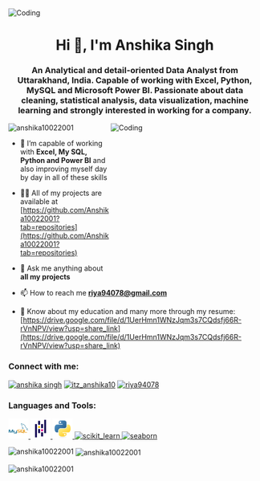 <img align="center" alt="Coding" width="900" height="300" src="https://i.pinimg.com/originals/cf/94/7b/cf947b46283c10c47e3d5d945afb7053.gif">
<h1 align="center">Hi 👋, I'm Anshika Singh</h1>
<h3 align="center"> An Analytical and detail-oriented Data Analyst from Uttarakhand, India. Capable of working with Excel, Python, MySQL and Microsoft Power BI. Passionate about data cleaning, 
statistical analysis, data visualization, machine learning and strongly interested in working for a company.</h3>
<img align="right" alt="Coding" width="300"  height="300" src="https://camo.githubusercontent.com/691cdc5f9c4dc0e88650b97d480af9237d9422963bd1184f95e00087d3aa8bbd/68747470733a2f2f692e696d6775722e636f6d2f72486c456444712e676966">

<p align="left"> <img src="https://komarev.com/ghpvc/?username=anshika10022001&label=Profile%20views&color=0e75b6&style=flat" alt="anshika10022001" /> </p>

- 🌱 I’m capable of working with **Excel, My SQL, Python and Power BI** and also improving myself day by day in all of these skills

- 👨‍💻 All of my projects are available at [https://github.com/Anshika10022001?tab=repositories](https://github.com/Anshika10022001?tab=repositories)

- 💬 Ask me anything about **all my projects**

- 📫 How to reach me **riya94078@gmail.com**

- 📄 Know about my education and many more through my resume: [https://drive.google.com/file/d/1UerHmn1WNzJqm3s7CQdsfj66R-rVnNPV/view?usp=share_link](https://drive.google.com/file/d/1UerHmn1WNzJqm3s7CQdsfj66R-rVnNPV/view?usp=share_link)

<h3 align="left">Connect with me:</h3>
<p align="left">
<a href="https://linkedin.com/in/anshika singh" target="blank"><img align="center" src="https://raw.githubusercontent.com/rahuldkjain/github-profile-readme-generator/master/src/images/icons/Social/linked-in-alt.svg" alt="anshika singh" height="30" width="40" /></a>
<a href="https://instagram.com/itz_anshika10" target="blank"><img align="center" src="https://raw.githubusercontent.com/rahuldkjain/github-profile-readme-generator/master/src/images/icons/Social/instagram.svg" alt="itz_anshika10" height="30" width="40" /></a>
<a href="https://www.hackerrank.com/riya94078" target="blank"><img align="center" src="https://raw.githubusercontent.com/rahuldkjain/github-profile-readme-generator/master/src/images/icons/Social/hackerrank.svg" alt="riya94078" height="30" width="40" /></a>
</p>

<h3 align="left">Languages and Tools:</h3>
<p align="left"> <a href="https://www.mysql.com/" target="_blank" rel="noreferrer"> <img src="https://raw.githubusercontent.com/devicons/devicon/master/icons/mysql/mysql-original-wordmark.svg" alt="mysql" width="40" height="40"/> </a> <a href="https://pandas.pydata.org/" target="_blank" rel="noreferrer"> <img src="https://raw.githubusercontent.com/devicons/devicon/2ae2a900d2f041da66e950e4d48052658d850630/icons/pandas/pandas-original.svg" alt="pandas" width="40" height="40"/> </a> <a href="https://www.python.org" target="_blank" rel="noreferrer"> <img src="https://raw.githubusercontent.com/devicons/devicon/master/icons/python/python-original.svg" alt="python" width="40" height="40"/> </a> <a href="https://scikit-learn.org/" target="_blank" rel="noreferrer"> <img src="https://upload.wikimedia.org/wikipedia/commons/0/05/Scikit_learn_logo_small.svg" alt="scikit_learn" width="40" height="40"/> </a> <a href="https://seaborn.pydata.org/" target="_blank" rel="noreferrer"> <img src="https://seaborn.pydata.org/_images/logo-mark-lightbg.svg" alt="seaborn" width="40" height="40"/> </a> </p>

<p><img align="left" src="https://github-readme-stats.vercel.app/api/top-langs?username=anshika10022001&show_icons=true&locale=en&layout=compact" alt="anshika10022001" /></p>

<p>&nbsp;<img align="center" src="https://github-readme-stats.vercel.app/api?username=anshika10022001&show_icons=true&locale=en" alt="anshika10022001" /></p>

<p><img align="center" src="https://github-readme-streak-stats.herokuapp.com/?user=anshika10022001&" alt="anshika10022001" /></p>
